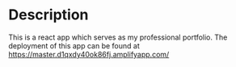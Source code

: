 # Description

This is a react app which serves as my professional portfolio. The deployment of this app can be found at https://master.d1qxdy40ok86fj.amplifyapp.com/
